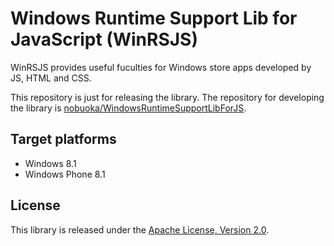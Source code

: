 ﻿Windows Runtime Support Lib for JavaScript (WinRSJS)
============================================================

WinRSJS provides useful fuculties for Windows store apps developed by JS, HTML and CSS.

This repository is just for releasing the library.
The repository for developing the library is [nobuoka/WindowsRuntimeSupportLibForJS](https://github.com/nobuoka/WindowsRuntimeSupportLibForJS).

## Target platforms

* Windows 8.1
* Windows Phone 8.1

## License

This library is released under the [Apache License, Version 2.0](http://www.apache.org/licenses/LICENSE-2.0.html).
